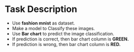 # Task Description
* Use **fashion mnist** as dataset.
* Make a model to Classify these images.
* Use **Bar chart** to predict the image classification.
* If prediction is correct, then bar chart column is **GREEN.**
* If prediction is wrong, then bar chart column is **RED.**
